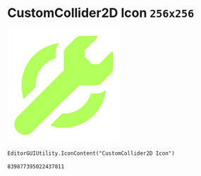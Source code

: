 # CustomCollider2D Icon `256x256`
<img src="/img/CustomCollider2D%20Icon.png" width=256 height=256>

``` CSharp
EditorGUIUtility.IconContent("CustomCollider2D Icon")
```
```
839877395022437811
```
